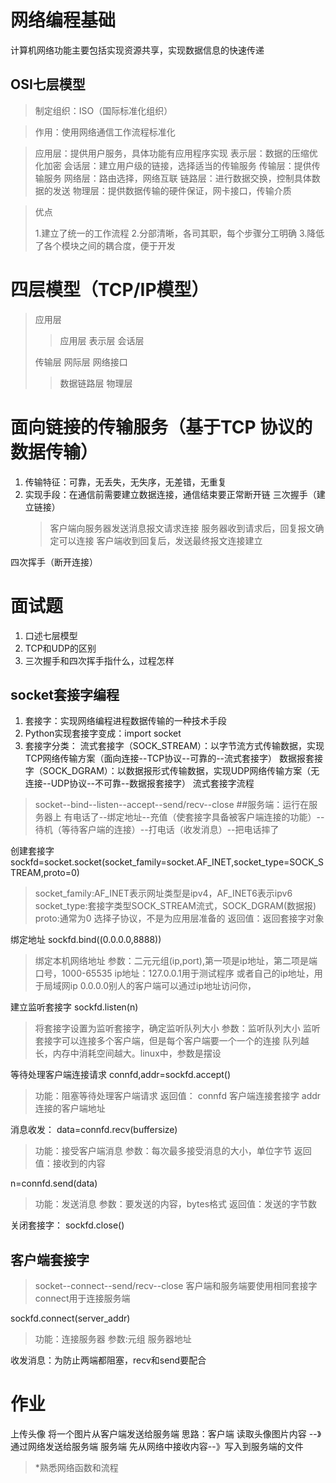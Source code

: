 # 网络编程基础
计算机网络功能主要包括实现资源共享，实现数据信息的快速传递
## OSI七层模型
> 制定组织：ISO（国际标准化组织）

> 作用：使用网络通信工作流程标准化

> 应用层：提供用户服务，具体功能有应用程序实现
> 表示层：数据的压缩优化加密
> 会话层：建立用户级的链接，选择适当的传输服务
> 传输层：提供传输服务
> 网络层：路由选择，网络互联
> 链路层：进行数据交换，控制具体数据的发送
> 物理层：提供数据传输的硬件保证，网卡接口，传输介质

> 优点
>
>   1.建立了统一的工作流程
>   2.分部清晰，各司其职，每个步骤分工明确
>   3.降低了各个模块之间的耦合度，便于开发


# 四层模型（TCP/IP模型）
> 应用层
>> 应用层 表示层 会话层
>
> 传输层
> 网际层
> 网络接口
>> 数据链路层 物理层
# 面向链接的传输服务（基于TCP 协议的数据传输）
1. 传输特征：可靠，无丢失，无失序，无差错，无重复
2. 实现手段：在通信前需要建立数据连接，通信结束要正常断开链
三次握手（建立链接）
    >   客户端向服务器发送消息报文请求连接
    >   服务器收到请求后，回复报文确定可以连接
    >   客户端收到回复后，发送最终报文连接建立

四次挥手（断开连接）
# 面试题
1.  口述七层模型
2.  TCP和UDP的区别
3.  三次握手和四次挥手指什么，过程怎样


## socket套接字编程
1. 套接字：实现网络编程进程数据传输的一种技术手段
2. Python实现套接字变成：import socket
3. 套接字分类：
    流式套接字（SOCK_STREAM）：以字节流方式传输数据，实现TCP网络传输方案（面向连接--TCP协议--可靠的--流式套接字）
    数据报套接字（SOCK_DGRAM）：以数据报形式传输数据，实现UDP网络传输方案（无连接--UDP协议--不可靠--数据报套接字）
流式套接字流程
> socket--bind--listen--accept--send/recv--close
##服务端：运行在服务器上
> 有电话了--绑定地址--充值（使套接字具备被客户端连接的功能）--待机（等待客户端的连接）--打电话（收发消息）--把电话摔了

创建套接字
sockfd=socket.socket(socket_family=socket.AF_INET,socket_type=SOCK_STREAM,proto=0)
> socket_family:AF_INET表示网址类型是ipv4，AF_INET6表示ipv6
> socket_type:套接字类型SOCK_STREAM流式，SOCK_DGRAM(数据报)
> proto:通常为0 选择子协议，不是为应用层准备的
> 返回值：返回套接字对象

绑定地址
sockfd.bind((0.0.0.0,8888))
> 绑定本机网络地址
> 参数：二元元组(ip,port),第一项是ip地址，第二项是端口号，1000-65535
>   ip地址：127.0.0.1用于测试程序  或者自己的ip地址，用于局域网ip     0.0.0.0别人的客户端可以通过ip地址访问你，

建立监听套接字
sockfd.listen(n)
> 将套接字设置为监听套接字，确定监听队列大小
> 参数：监听队列大小
> 监听套接字可以连接多个客户端，但是每个客户端要一个一个的连接
> 队列越长，内存中消耗空间越大。linux中，参数是摆设

等待处理客户端连接请求
connfd,addr=sockfd.accept()
> 功能：阻塞等待处理客户端请求
> 返回值： connfd 客户端连接套接字
>         addr  连接的客户端地址

消息收发：
data=connfd.recv(buffersize)
> 功能：接受客户端消息
> 参数：每次最多接受消息的大小，单位字节
> 返回值：接收到的内容

n=connfd.send(data)
> 功能：发送消息
> 参数：要发送的内容，bytes格式
> 返回值：发送的字节数

关闭套接字：
sockfd.close()

## 客户端套接字
> socket--connect--send/recv--close
> 客户端和服务端要使用相同套接字
> connect用于连接服务端

sockfd.connect(server_addr)
> 功能：连接服务器
> 参数:元组 服务器地址

收发消息：为防止两端都阻塞，recv和send要配合

# 作业
上传头像  将一个图片从客户端发送给服务端
思路：客户端 读取头像图片内容 --》通过网络发送给服务端
     服务端 先从网络中接收内容--》写入到服务端的文件
     
   >*熟悉网络函数和流程